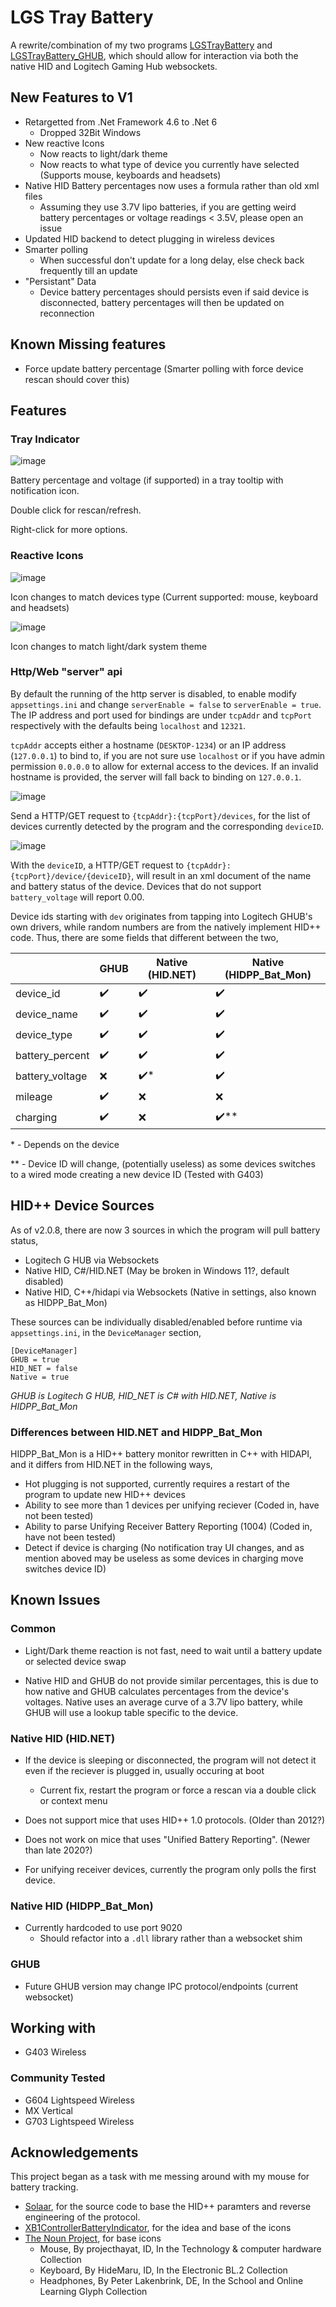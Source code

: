 # LGS Tray Battery

A rewrite/combination of my two programs [LGSTrayBattery](https://github.com/andyvorld/LGSTrayBattery) and [LGSTrayBattery_GHUB](https://github.com/andyvorld/LGSTrayBattery_GHUB), which should allow for interaction via both the native HID and Logitech Gaming Hub websockets.

## New Features to V1
- Retargetted from .Net Framework 4.6 to .Net 6
    - Dropped 32Bit Windows
- New reactive Icons
    - Now reacts to light/dark theme
    - Now reacts to what type of device you currently have selected (Supports mouse, keyboards and headsets)
- Native HID Battery percentages now uses a formula rather than old xml files
    - Assuming they use 3.7V lipo batteries, if you are getting weird battery percentages or voltage readings < 3.5V, please open an issue
- Updated HID backend to detect plugging in wireless devices
- Smarter polling
    - When successful don't update for a long delay, else check back frequently till an update
- "Persistant" Data
    - Device battery percentages should persists even if said device is disconnected, battery percentages will then be updated on reconnection

## Known Missing features
- Force update battery percentage (Smarter polling with force device rescan should cover this)

## Features
### Tray Indicator
![image](https://user-images.githubusercontent.com/24492062/138280300-6966b6a4-ff6d-46e6-9698-d2c8d612eb11.png)

Battery percentage and voltage (if supported) in a tray tooltip with notification icon.

Double click for rescan/refresh.

Right-click for more options.

### Reactive Icons
![image](https://user-images.githubusercontent.com/24492062/138284660-95949372-c59a-4569-9545-0cfe0506d1fb.png)

Icon changes to match devices type (Current supported: mouse, keyboard and headsets)

![image](https://user-images.githubusercontent.com/24492062/138285048-ad229703-5c4e-430e-b107-c50eb341e46b.png)

Icon changes to match light/dark system theme

### Http/Web "server" api
By default the running of the http server is disabled, to enable modify `appsettings.ini` and change `serverEnable = false` to `serverEnable = true`. The IP address and port used for bindings are under `tcpAddr` and `tcpPort` respectively with the defaults being `localhost` and `12321`.

`tcpAddr` accepts either a hostname (`DESKTOP-1234`) or an IP address (`127.0.0.1`) to bind to, if you are not sure use `localhost` or if you have admin permission `0.0.0.0` to allow for external access to the devices. If an invalid hostname is provided, the server will fall back to binding on `127.0.0.1`.

![image](https://user-images.githubusercontent.com/24492062/138280886-1929b49b-b4a3-454d-8371-80fd41df8e66.png)

Send a HTTP/GET request to `{tcpAddr}:{tcpPort}/devices`, for the list of devices currently detected by the program and the corresponding `deviceID`.

![image](https://user-images.githubusercontent.com/24492062/138281030-f40ba805-69bf-48ac-a126-6f58f9ca7828.png)

With the `deviceID`, a HTTP/GET request to `{tcpAddr}:{tcpPort}/device/{deviceID}`, will result in an xml document of the name and battery status of the device. Devices that do not support `battery_voltage` will report 0.00.

Device ids starting with `dev` originates from tapping into Logitech GHUB's own drivers, while random numbers are from the natively implement HID++ code. Thus, there are some fields that different between the two,

|                 | GHUB | Native (HID.NET) | Native (HIDPP_Bat_Mon) |
|-----------------|------|------------------|------------------------|
| device_id       | ✔️   | ✔️              | ✔️                    |
| device_name     | ✔️   | ✔️              | ✔️                    |
| device_type     | ✔️   | ✔️              | ✔️                    |
| battery_percent | ✔️   | ✔️              | ✔️                    |
| battery_voltage | ❌   | ✔️*             | ✔️                    |
| mileage         | ✔️   | ❌              | ❌                    |
| charging        | ✔️   | ❌              | ✔️**                  |

\* - Depends on the device

\** - Device ID will change, (potentially useless) as some devices switches to a wired mode creating a new device ID (Tested with G403)

## HID++ Device Sources
As of v2.0.8, there are now 3 sources in which the program will pull battery status,

- Logitech G HUB via Websockets
- Native HID, C#/HID.NET (May be broken in Windows 11?, default disabled)
- Native HID, C++/hidapi via Websockets (Native in settings, also known as HIDPP_Bat_Mon)

These sources can be individually disabled/enabled before runtime via `appsettings.ini`, in the `DeviceManager` section,

```
[DeviceManager]
GHUB = true
HID_NET = false
Native = true
```

*GHUB is Logitech G HUB, HID_NET is C# with HID.NET, Native is HIDPP_Bat_Mon*

### Differences between HID.NET and HIDPP_Bat_Mon
HIDPP_Bat_Mon is a HID++ battery monitor rewritten in C++ with HIDAPI, and it differs from HID.NET in the following ways,
- Hot plugging is not supported, currently requires a restart of the program to update new HID++ devices
- Ability to see more than 1 devices per unifying reciever (Coded in, have not been tested)
- Ability to parse Unifying Receiver Battery Reporting (1004) (Coded in, have not been tested)
- Detect if device is charging (No notification tray UI changes, and as mention aboved may be useless as some devices in charging move switches device ID)

## Known Issues
### Common
- Light/Dark theme reaction is not fast, need to wait until a battery update or selected device swap

- Native HID and GHUB do not provide similar percentages, this is due to how native and GHUB calculates percentages from the device's voltages. Native uses an average curve of a 3.7V lipo battery, while GHUB will use a lookup table specific to the device.

### Native HID (HID.NET)
- If the device is sleeping or disconnected, the program will not detect it even if the reciever is plugged in, usually occuring at boot
    - Current fix, restart the program or force a rescan via a double click or context menu

- Does not support mice that uses HID++ 1.0 protocols. (Older than 2012?)

- Does not work on mice that uses "Unified Battery Reporting". (Newer than late 2020?)

- For unifying receiver devices, currently the program only polls the first device.

### Native HID (HIDPP_Bat_Mon)
- Currently hardcoded to use port 9020
  - Should refactor into a `.dll` library rather than a websocket shim

### GHUB
- Future GHUB version may change IPC protocol/endpoints (current websocket)

## Working with
- G403 Wireless
### Community Tested
- G604 Lightspeed Wireless
- MX Vertical
- G703 Lightspeed Wireless

## Acknowledgements
This project began as a task with me messing around with my mouse for battery tracking.

- [Solaar](https://github.com/pwr-Solaar/Solaar), for the source code to base the HID++ paramters and reverse engineering of the protocol.
- [XB1ControllerBatteryIndicator](https://github.com/NiyaShy/XB1ControllerBatteryIndicator), for the idea and base of the icons
- [The Noun Project](https://thenounproject.com/), for base icons
    - Mouse, By projecthayat, ID, In the Technology & computer hardware Collection
    - Keyboard, By HideMaru, ID, In the Electronic BL.2 Collection
    - Headphones, By Peter Lakenbrink, DE, In the School and Online Learning Glyph Collection
